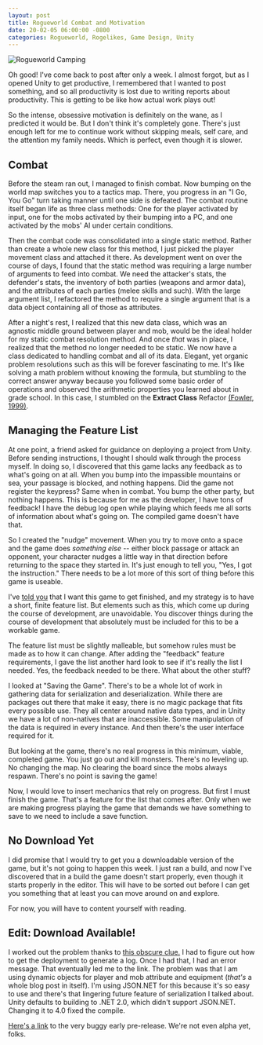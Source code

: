 ```yaml
---
layout: post
title: Rogueworld Combat and Motivation
date: 20-02-05 06:00:00 -0800
categories: Rogueworld, Rogelikes, Game Design, Unity
---
```


![Rogueworld Camping](https://i.imgur.com/IohIny4.jpg)

Oh good! I've come back to post after only a week. I almost forgot, but as I opened Unity to get productive, I remembered that I wanted to post something, and so all productivity is lost due to writing reports about productivity. This is getting to be like how actual work plays out!

So the intense, obsessive motivation is definitely on the wane, as I predicted it would be. But I don't think it's completely gone. There's just enough left for me to continue work without skipping meals, self care, and the attention my family needs. Which is perfect, even though it is slower.

## Combat

Before the steam ran out, I managed to finish combat. Now bumping on the world map switches you to a tactics map. There, you progress in an "I Go, You Go" turn taking manner until one side is defeated. The combat routine itself began life as three class methods: One for the player activated by input, one for the mobs activated by their bumping into a PC, and one activated by the mobs' AI under certain conditions.

Then the combat code was consolidated into a single static method. Rather than create a whole new class for this method, I just picked the player movement class and attached it there. As development went on over the course of days, I found that the static method was requiring a large number of arguments to feed into combat. We need the attacker's stats, the defender's stats, the inventory of both parties (weapons and armor data), and the attributes of each parties (melee skills and such). With the large argument list, I refactored the method to require a single argument that is a data object containing all of those as attributes.

After a night's rest, I realized that this new data class, which was an agnostic middle ground between player and mob, would be the ideal holder for my static combat resolution method. And once *that* was in place, I realized that the method no longer needed to be static. We now have a class dedicated to handling combat and all of its data. Elegant, yet organic problem resolutions such as this will be forever fascinating to me. It's like solving a math problem without knowing the formula, but stumbling to the correct answer anyway because you followed some basic order of operations and observed the arithmetic properties you learned about in grade school. In this case, I stumbled on the **Extract Class** Refactor [(Fowler, 1999)](https://martinfowler.com/books/refactoring.html).

## Managing the Feature List

At one point, a friend asked for guidance on deploying a project from Unity. Before sending instructions, I thought I should walk through the process myself. In doing so, I discovered that this game lacks any feedback as to what's going on at all. When you bump into the impassible mountains or sea, your passage is blocked, and nothing happens. Did the game not register the keypress? Same when in combat. You bump the other party, but nothing happens. This is because for me as the developer, I have tons of feedback! I have the debug log open while playing which feeds me all sorts of information about what's going on. The compiled game doesn't have that.

So I created the "nudge" movement. When you try to move onto a space and the game does *something else* -- either block passage or attack an opponent, your character nudges a little way in that direction before returning to the space they started in. It's just enough to tell you, "Yes, I got the instruction." There needs to be a lot more of this sort of thing before this game is useable.

I've [told you](https://erickveil.github.io/ssh,/sshfs,/sftp,/linux,/cloud/2020/01/28/HowTo-Finish-A-Project.html) that I want this game to get finished, and my strategy is to have a short, finite feature list. But elements such as this, which come up during the course of development, are unavoidable. You discover things during the course of development that absolutely must be included for this to be a workable game.

The feature list must be slightly malleable, but somehow rules must be made as to how it can change. After adding the "feedback" feature requirements, I gave the list another hard look to see if it's really the list I needed. Yes, the feedback needed to be there. What about the other stuff?

I looked at "Saving the Game". There's to be a whole lot of work in gathering data for serialization and deserialization. While there are packages out there that make it easy, there is no magic package that fits every possible use. They all center around native data types, and in Unity we have a lot of non-natives that are inaccessible. Some manipulation of the data is required in every instance. And then there's the user interface required for it.

But looking at the game, there's no real progress in this minimum, viable, completed game. You just go out and kill monsters. There's no leveling up. No changing the map. No clearing the board since the mobs always respawn. There's no point is saving the game!

Now, I would love to insert mechanics that rely on progress. But first I must finish the game. That's a feature for the list that comes after. Only when we are making progress playing the game that demands we have something to save to we need to include a save function.

## No Download Yet

I did promise that I would try to get you a downloadable version of the game, but it's not going to happen this week. I just ran a build, and now I've discovered that in a build the game doesn't start properly, even though it starts properly in the editor. This will have to be sorted out before I can get you something that at least you can move around on and explore.

For now, you will have to content yourself with reading.

## Edit: Download Available!

I worked out the problem thanks to [this obscure clue.](https://gitlab.com/altom/altunity/altunitytester/issues/236) I had to figure out how to get the deployment to generate a log. Once I had that, I had an error message. That eventually led me to the link. The problem was that I am using dynamic objects for player and mob attribute and equipment (*that's* a whole blog post in itself). I'm using JSON.NET for this because it's so easy to use and there's that lingering future feature of serialization I talked about. Unity defaults to building to .NET 2.0, which didn't support JSON.NET. Changing it to 4.0 fixed the compile.

[Here's a link](https://github.com/erickveil/erickveil.github.com/releases/tag/RW-0.1) to the very buggy early pre-release. We're not even alpha yet, folks.
